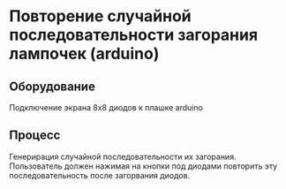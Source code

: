 # Повторение случайной последовательности загорания лампочек (arduino) 
## Оборудование
Подключение экрана 8x8 диодов к плашке arduino 
## Процесс
Генерирация случайной последовательности их загорания.
Пользователь должен нажимая на кнопки под диодами повторить эту последовательность после загорвания диодов.